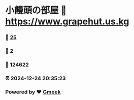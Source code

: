 # 小饅頭の部屋 :link: https://www.grapehut.us.kg 
### :page_facing_up: [25](https://www.grapehut.us.kg/tag.html) 
### :speech_balloon: 2 
### :hibiscus: 124622 
### :alarm_clock: 2024-12-24 20:35:23 
### Powered by :heart: [Gmeek](https://github.com/Meekdai/Gmeek)
